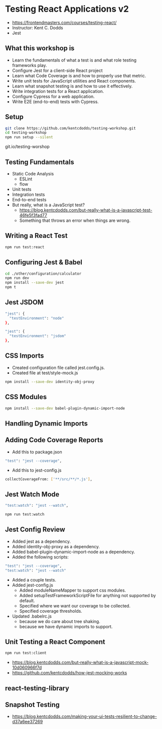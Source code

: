 # Testing React Applications v2

* <https://frontendmasters.com/courses/testing-react/>
* Instructor: Kent C. Dodds
* Jest

## What this workshop is

* Learn the fundamentals of what a test is and what role testing frameworks play.
* Configure Jest for a client-side React project
* Learn what Code Coverage is and how to properly use that metric.
* Write unit tests for JavaScript utilities and React components.
* Learn what snapshot testing is and how to use it effectively.
* Write integration tests for a React application.
* Configure Cypress for a web application.
* Write E2E (end-to-end) tests with Cypress.

## Setup

```bash
git clone https://github.com/kentcdodds/testing-workshop.git
cd testing-workshop
npm run setup --silent
```

git.io/testing-worshop

## Testing Fundamentals

* Static Code Analysis
  * ESLint
  * flow
* Unit tests
* Integration tests
* End-to-end tests
* But really, what is a JavaScript test?
  * <https://blog.kentcdodds.com/but-really-what-is-a-javascript-test-46fe5f3fad77>
  * Something that throws an error when things are wrong.

## Writing a React Test

```bash
npm run test:react
```

## Configuring Jest & Babel

```bash
cd ./other/configuration/calculator
npm run dev
npm install --save-dev jest
npm t
```

## Jest JSDOM

```bash
"jest": {
  "testEnvironment": "node"
},
```

```bash
"jest": {
  "testEnvironment": "jsdom"
},
```

## CSS Imports

* Created configuration file called jest.config.js.
* Created file at test/style-mock.js

```bash
npm install --save-dev identity-obj-proxy
```

## CSS Modules

```bash
npm install --save-dev babel-plugin-dynamic-import-node
```

## Handling Dynamic Imports

## Adding Code Coverage Reports

* Add this to package.json

```bash
"test": "jest --coverage",
```

* Add this to jest-config.js

```bash
collectCoverageFrom: ['**/src/**/*.js'],
```

## Jest Watch Mode

```bash
"test:watch": "jest --watch",
```

```bash
npm run test:watch
```

## Jest Config Review

* Added jest as a dependency.
* Added identity-obj-proxy as a dependency.
* Added babel-plugin-dynamic-import-node as a dependency.
* Added the following scripts:

```bash
"test": "jest --coverage",
"test:watch": "jest --watch"
```

* Added a couple tests.
* Added jest-config.js
  * Added moduleNameMapper to support css modules.
  * Added setupTestFrameworkScriptFile for anything not supported by default.
  * Specified where we want our coverage to be collected.
  * Specified coverage thresholds.
* Updated .babelrc.js
  * because we do care about tree shaking.
  * because we have dynamic imports to support.

## Unit Testing a React Component

```bash
npm run test:client
```

* <https://blog.kentcdodds.com/but-really-what-is-a-javascript-mock-10d060966f7d>
* <https://github.com/kentcdodds/how-jest-mocking-works>

## react-testing-library

## Snapshot Testing

* <https://blog.kentcdodds.com/making-your-ui-tests-resilient-to-change-d37a6ee37269>